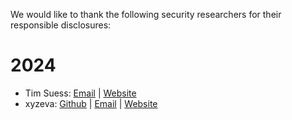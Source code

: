We would like to thank the following security researchers for their responsible disclosures:


# 2024

- Tim Suess: [Email](tim@blackfortresslabs.com) | [Website](blackfortresslabs.com)
- xyzeva: [Github](https://github.com/xyzeva) | [Email](mailto:xyzeva@riseup.net) | [Website](https://kibty.town/)
